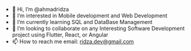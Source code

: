 - 👋 Hi, I’m @ahmadridza
- 👀 I’m interested in Mobile development and Web Development
- 🌱 I’m currently learning SQL and DataBase Management
- 💞️ I’m looking to collaborate on any Interesting Software Development project using Flutter, React, or Angular
- 📫 How to reach me email: ridza.dev@gmail.com



